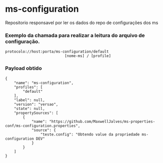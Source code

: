 # ms-configuration

Repositorio responsavel por ler os dados do repo de configurações dos ms


### Exemplo da chamada para realizar a leitura do arquivo de configuração.
 
    protocolo://host:porta/ms-configuration/default
                               [nome-ms] / [profile]   

### Payload obtido

```
{
	"name": "ms-configuration",
	"profiles": [
		"default"
	],
	"label": null,
	"version": "versao",
	"state": null,
	"propertySources": [
		{
			"name": "https://github.com/MaxwellJalves/ms-properties-conf/ms-configuration.properties",
			"source": {
				"teste.config": "Obtendo value da propriedade ms-configuration DEV"
			}
		}
	]
}
````
